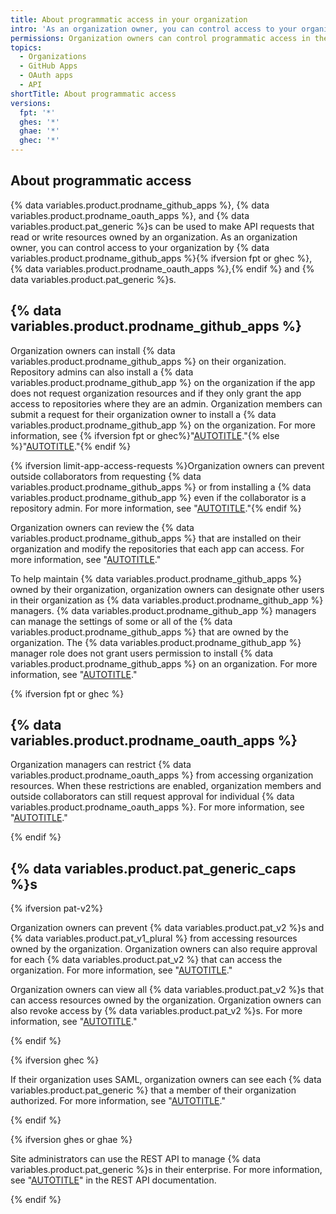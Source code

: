 ```yaml
---
title: About programmatic access in your organization
intro: 'As an organization owner, you can control access to your organization by {% ifversion pat-v2%}{% data variables.product.pat_generic %}s, {% data variables.product.prodname_github_apps %}, and {% data variables.product.prodname_oauth_apps %}{% else %} {% data variables.product.prodname_github_apps %} and {% data variables.product.prodname_oauth_apps %}{% endif %}.'
permissions: Organization owners can control programmatic access in their organization.
topics:
  - Organizations
  - GitHub Apps
  - OAuth apps
  - API
shortTitle: About programmatic access
versions:
  fpt: '*'
  ghes: '*'
  ghae: '*'
  ghec: '*'
---
```


## About programmatic access

{% data variables.product.prodname_github_apps %}, {% data variables.product.prodname_oauth_apps %}, and {% data variables.product.pat_generic %}s can be used to make API requests that read or write resources owned by an organization. As an organization owner, you can control access to your organization by {% data variables.product.prodname_github_apps %}{% ifversion fpt or ghec %}, {% data variables.product.prodname_oauth_apps %},{% endif %} and {% data variables.product.pat_generic %}s.

## {% data variables.product.prodname_github_apps %}

Organization owners can install {% data variables.product.prodname_github_apps %} on their organization. Repository admins can also install a {% data variables.product.prodname_github_app %} on the organization if the app does not request organization resources and if they only grant the app access to repositories where they are an admin. Organization members can submit a request for their organization owner to install a {% data variables.product.prodname_github_app %} on the organization. For more information, see {% ifversion fpt or ghec%}"[AUTOTITLE](/apps/using-github-apps/installing-an-app-in-your-organization)."{% else %}"[AUTOTITLE](/apps/maintaining-github-apps/installing-github-apps)."{% endif %}

{% ifversion limit-app-access-requests %}Organization owners can prevent outside collaborators from requesting {% data variables.product.prodname_github_apps %} or from installing a {% data variables.product.prodname_github_app %} even if the collaborator is a repository admin. For more information, see "[AUTOTITLE](/organizations/managing-programmatic-access-to-your-organization/limiting-oauth-app-and-github-app-access-requests)."{% endif %}

Organization owners can review the {% data variables.product.prodname_github_apps %} that are installed on their organization and modify the repositories that each app can access. For more information, see "[AUTOTITLE](/organizations/managing-programmatic-access-to-your-organization/reviewing-github-apps-installed-in-your-organization)."

To help maintain {% data variables.product.prodname_github_apps %} owned by their organization, organization owners can designate other users in their organization as {% data variables.product.prodname_github_app %} managers. {% data variables.product.prodname_github_app %} managers can manage the settings of some or all of the {% data variables.product.prodname_github_apps %} that are owned by the organization. The {% data variables.product.prodname_github_app %} manager role does not grant users permission to install {% data variables.product.prodname_github_apps %} on an organization. For more information, see "[AUTOTITLE](/organizations/managing-programmatic-access-to-your-organization/adding-and-removing-github-app-managers-in-your-organization)."

{% ifversion fpt or ghec %}

## {% data variables.product.prodname_oauth_apps %}

Organization managers can restrict {% data variables.product.prodname_oauth_apps %} from accessing organization resources. When these restrictions are enabled, organization members and outside collaborators can still request approval for individual {% data variables.product.prodname_oauth_apps %}. For more information, see "[AUTOTITLE](/organizations/managing-oauth-access-to-your-organizations-data/about-oauth-app-access-restrictions)."

{% endif %}

## {% data variables.product.pat_generic_caps %}s

{% ifversion pat-v2%}

Organization owners can prevent {% data variables.product.pat_v2 %}s and {% data variables.product.pat_v1_plural %} from accessing resources owned by the organization. Organization owners can also require approval for each {% data variables.product.pat_v2 %} that can access the organization. For more information, see "[AUTOTITLE](/organizations/managing-programmatic-access-to-your-organization/setting-a-personal-access-token-policy-for-your-organization)."

Organization owners can view all {% data variables.product.pat_v2 %}s that can access resources owned by the organization. Organization owners can also revoke access by {% data variables.product.pat_v2 %}s. For more information, see "[AUTOTITLE](/organizations/managing-programmatic-access-to-your-organization/reviewing-and-revoking-personal-access-tokens-in-your-organization)."

{% endif %}

{% ifversion ghec %}

If their organization uses SAML, organization owners can see each {% data variables.product.pat_generic %} that a member of their organization authorized. For more information, see "[AUTOTITLE](/organizations/granting-access-to-your-organization-with-saml-single-sign-on/viewing-and-managing-a-members-saml-access-to-your-organization#viewing-and-revoking-authorized-credentials)."

{% endif %}

{% ifversion ghes or ghae %}

Site administrators can use the REST API to manage {% data variables.product.pat_generic %}s in their enterprise. For more information, see "[AUTOTITLE](/rest/enterprise-admin/users)" in the REST API documentation.

{% endif %}
